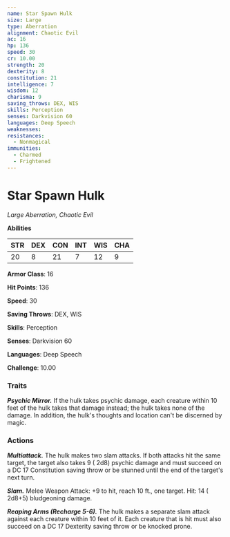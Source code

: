 ```yaml
---
name: Star Spawn Hulk
size: Large
type: Aberration
alignment: Chaotic Evil
ac: 16
hp: 136
speed: 30
cr: 10.00
strength: 20
dexterity: 8
constitution: 21
intelligence: 7
wisdom: 12
charisma: 9
saving_throws: DEX, WIS
skills: Perception
senses: Darkvision 60
languages: Deep Speech
weaknesses:
resistances:
  - Nonmagical
immunities:
  - Charmed
  - Frightened
---
```


# Star Spawn Hulk

*Large Aberration, Chaotic Evil*

**Abilities**

| STR | DEX | CON | INT | WIS | CHA |
| --- | --- | --- | --- | --- | --- |
| 20 | 8 | 21 | 7 | 12 | 9 |

**Armor Class**: 16

**Hit Points**: 136

**Speed**: 30

**Saving Throws**: DEX, WIS

**Skills**: Perception

**Senses**: Darkvision 60

**Languages**: Deep Speech

**Challenge**: 10.00


### Traits
***Psychic Mirror.*** If the hulk takes psychic damage, each creature within 10 feet of the hulk takes that damage instead; the hulk takes none of the damage. In addition, the hulk's thoughts and location can't be discerned by magic.


### Actions
***Multiattack.*** The hulk makes two slam attacks. If both attacks hit the same target, the target also takes 9 ( 2d8) psychic damage and must succeed on a DC 17 Constitution saving throw or be stunned until the end of the target's next turn.

***Slam.*** Melee Weapon Attack:  +9 to hit, reach 10 ft., one target. Hit: 14 ( 2d8+5) bludgeoning damage.

***Reaping Arms (Recharge 5-6).*** The hulk makes a separate slam attack against each creature within 10 feet of it. Each creature that is hit must also succeed on a DC 17 Dexterity saving throw or be knocked prone.

